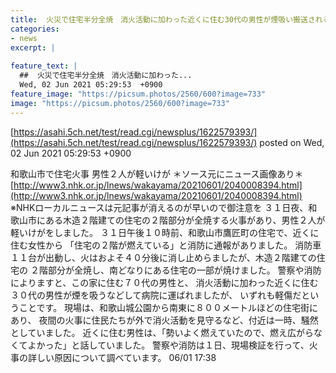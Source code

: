 ```yaml
---
title:  火災で住宅半分全焼　消火活動に加わった近くに住む30代の男性が煙吸い搬送される・和歌山 
categories:
- news
excerpt: |
  
feature_text: |
  ##  火災で住宅半分全焼　消火活動に加わった...
  Wed, 02 Jun 2021 05:29:53  +0900
feature_image: "https://picsum.photos/2560/600?image=733"
image: "https://picsum.photos/2560/600?image=733"
---
```


[https://asahi.5ch.net/test/read.cgi/newsplus/1622579393/](https://asahi.5ch.net/test/read.cgi/newsplus/1622579393/)
posted on Wed, 02 Jun 2021 05:29:53  +0900

<!--more-->

和歌山市で住宅火事 男性２人が軽いけが ＊ソース元にニュース画像あり＊ [http://www3.nhk.or.jp/lnews/wakayama/20210601/2040008394.html](http://www3.nhk.or.jp/lnews/wakayama/20210601/2040008394.html) ※NHKローカルニュースは元記事が消えるのが早いので御注意を ３１日夜、和歌山市にある木造２階建ての住宅の２階部分が全焼する火事があり、男性２人が軽いけがをしました。 ３１日午後１０時前、和歌山市鷹匠町の住宅で、近くに住む女性から 「住宅の２階が燃えている」と消防に通報がありました。 消防車１１台が出動し、火はおよそ４０分後に消し止めらましたが、木造２階建ての住宅の ２階部分が全焼し、南どなりにある住宅の一部が焼けました。 警察や消防によりますと、この家に住む７０代の男性と、 消火活動に加わった近くに住む３０代の男性が煙を吸うなどして病院に運ばれましたが、 いずれも軽傷だということです。 現場は、和歌山城公園から南東に８００メートルほどの住宅街にあり、 夜間の火事に住民たちが外で消火活動を見守るなど、付近は一時、騒然としていました。 近くに住む男性は、「勢いよく燃えていたので、燃え広がらなくてよかった」と話していました。 警察や消防は１日、現場検証を行って、火事の詳しい原因について調べています。 06/01 17:38
